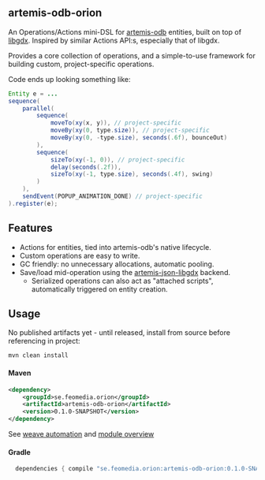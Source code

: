 ## artemis-odb-orion

An Operations/Actions mini-DSL for [artemis-odb](https://github.com/junkdog/artemis-odb)
entities, built on top of [libgdx](https://github.com/libgdx/libgdx). Inspired by similar
Actions API:s, especially that of libgdx.

Provides a core collection of operations, and a simple-to-use framework for building
custom, project-specific operations.

Code ends up looking something like:
```java
Entity e = ...
sequence(
    parallel(
        sequence(
            moveTo(xy(x, y)), // project-specific
            moveBy(xy(0, type.size)), // project-specific
            moveBy(xy(0, -type.size), seconds(.6f), bounceOut)
        ),
        sequence(
            sizeTo(xy(-1, 0)), // project-specific
            delay(seconds(.2f)),
            sizeTo(xy(-1, type.size), seconds(.4f), swing)
        )
    ),
    sendEvent(POPUP_ANIMATION_DONE) // project-specific
).register(e);
```

## Features
- Actions for entities, tied into artemis-odb's native lifecycle.
- Custom operations are easy to write.
- GC friendly: no unnecessary allocations, automatic pooling.
- Save/load mid-operation using the
  [artemis-json-libgdx](https://github.com/junkdog/artemis-odb/wiki/libgdx-json) backend.
  - Serialized operations can also act as "attached scripts", automatically triggered on entity creation.

## Usage

No published artifacts yet - until released, install from source before referencing in project:

```
mvn clean install
```

#### Maven
```xml
<dependency>
	<groupId>se.feomedia.orion</groupId>
	<artifactId>artemis-odb-orion</artifactId>
	<version>0.1.0-SNAPSHOT</version>
</dependency>
```

See [weave automation](https://github.com/junkdog/artemis-odb/wiki/Weave-Automation) and [module overview](https://github.com/junkdog/artemis-odb/wiki/Module-Overview)

#### Gradle
```groovy
  dependencies { compile "se.feomedia.orion:artemis-odb-orion:0.1.0-SNAPSHOT" }
```
